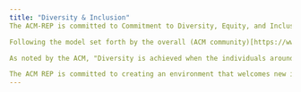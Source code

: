 ```yaml
---
title: "Diversity & Inclusion"
The ACM-REP is committed to Commitment to Diversity, Equity, and Inclusion in Computing and Reproducibility.

Following the model set forth by the overall (ACM community)[https://www.acm.org/diversity-inclusion/about],  the ACM-REP community encompasses the wide range and diverse set of professionals working on reproducibility and  computing, from educators and researchers to software and hardware developers, system engineers, project managers, and data scientists. 

As noted by the ACM, "Diversity is achieved when the individuals around the table are drawn from a variety of backgrounds and experience, leading to a breadth of viewpoints, reasoning, and approaches ... Equity is achieved by supporting the participation of marginalized communities in computing as well as by promoting impartiality and fairness within the procedures, processes, and distribution of resources and systems .... [and] Inclusion is achieved when the environment is characterized by behaviors that welcome and embrace diversity." 

The ACM REP is committed to creating an environment that welcomes new ideas and perspectives, and where hostility or other antisocial behaviors are not tolerated. Conference organizers welcomes participation and contribution from participants representing different ages, races, genders and sexual orientation, nationality, physical ability, thinking style and experiences to enhance the overall richness in providing quality programs and services for the global community. We also recognizes the need to make services, activities, events, etc. more inclusive for individuals with disabilities. We are open to make accommodations and arrangements so that all those interested can participate fully in our events and activities.
---
```

